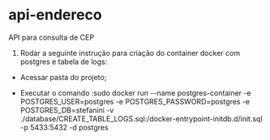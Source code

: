# api-endereco
API para consulta de CEP

1. Rodar a seguinte instrução para criação do container docker com postgres e tabela de logs:

- Acessar pasta do projeto;

- Executar o comando :sudo docker run --name postgres-container -e POSTGRES_USER=postgres -e POSTGRES_PASSWORD=postgres -e POSTGRES_DB=stefanini -v ./database/CREATE_TABLE_LOGS.sql:/docker-entrypoint-initdb.d/init.sql -p 5433:5432 -d postgres


